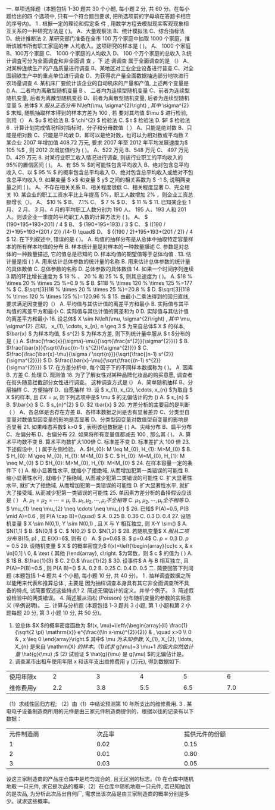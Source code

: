 一. 单项选择题（本题包括 1-30 题共 30 个小题, 每小题 2 分, 共 60 分。在每小题给出的四 个选项中, 只有一个符合题目要求, 把所选项前的字母填在答题卡相应的序号内)。
 1 .  根据一定的理论和假定条 件 , 用数学方程去模拟现实客观现象相互关系的一种研究方法是 ( )。
 A、大量观察法
 B、统计模拟法
 C、综合指标法
 D、统计推断法
 2. 某研究部门准备在全市 100 万个家庭中抽取 1000 个家庭，推断该城市所有职工家庭的年 人均收入。这项研究的样本是 ( )。
 A、 1000 个家庭
 B、100万个家庭
 C、 1000 个家庭的人均收入
 D、 100 个万个家庭的总收入
 3.统计调査可分为全面调査和非全面调 查 ，下 述 调调查 属于全面调查的是 （） 
 A、对某种连续生产的产品质量进行调查
 B、某地区对工业企业设备进行普查
 C、对全国钢铁生产中的重点单位进行调查
 D、为获得农产量全面数据抽选部分地块进行农场量调查
 4. 某机床厂要统计该企业的自动机床的产量和产值, 上述两个变量是 () 
 A、二者均为离散型随机变量
 B 、  二者均为连续型随机变量
 C、前者为连续型随机变量, 后者为离散型随机变苕
 D、前者为离散型随机变量, 后者为连续型随机变量
 5. 总体$  X  $服从正态分布$  N\left(\mu, \sigma^{2}\right) $, 其中$  \sigma^{2} $ 末知, 随机抽取样本得到的样本方差为 100 , 若 要对其均值  $\mu $ 进行检验, 则用（）
 A.  $u $ 检验法
 B. $ \chi^{2} $ 检验法
 C. $ t $ 检验法
 D.  $F $ 检验法
 6 . 计算计划完成情况相对指标时，分子和分母数值（  ）
 A、只能是绝对数
 B、只能是相对数
 C、只能是平均敩
 D、即可以是绝对数，也可以为相对数或平均数
 7. 某企业 2007 年增加值  408.72  万元, 要求 2007 年至 2012 年平均发展速度为$  105 \%$ , 则 2012 次增加值约为 ( )。
 A、522 万元
 B、548 万元
 C、 497 万元
 D、429 万元
 8. 对某行业职工收入情况进行调查, 则该行业职工的平均收入的 $95\%$的置信区间 ( )。
 A、有  $5 \%  $的可能性包含平均收入
 B、绝对包含总平均收入
 C、以 $ 95 \% $ 的概率包含总平均收入
 D、绝对包含总平均收入或绝对不包含总平均收入
 9. 如果变量 $ x$  和变量 $ y$  之间的相关系数为 $ -1 $, 说明两变量之间  (  )。
 A、不存在相关关系
 B、相关程度很低
 C、相关程度显著
 D、完全相关
 10. 某企业的职工工资水平比上年提高 $5\%$，职工人数增加  $2 \%$  ，则企业工资总额增长（）。
 A、  $10 \% $
 B、 $7.1\%$
 C、 $ 7 \% $
 D、 $ 11 \% $
 11. 已知某企业 1 月、 2 月、 3 月、4 月的平均职工人数分别为 190 人、 195 人、193 人和 201 人。则该企业一季度的平均职工人数的计算方法为 ( )。
 A、 $ (190+195+193+201) / 4 $
 B、 $ (190+195+193) / 3 $
 C、 $ ((190 / 2)+195+193+(201 / 2)\} /(4-1) \quad$
  D、 $ \{(190 / 2)+195+193+(201 / 2)\} / 4 $
 12. 在下列叙述中, 错误的是 ( )。
 A. 均值的抽样分布是从总体中抽取特定容量样本的所有样本均值的分布
 B. 样本统计量是对样本的一种数量描述
 C. 参数是对总体的一种数量描述, 它的值总是已知的
 D. 样本均值的期望值等于总体均值 .
 13. 估计量是指 ( )
 A. 用来估计总体参数的统计量的名称
 B. 用来估计总体参数的统计量的具体数值
 C. 总体参数的名称
 D. 总体参数的具体数值
 14. 如果一个时间序列连续 3 期的环比增长速度为 $ 18 \% 、 20 \%  和  25 \% $, 则其总速度为 ( )。 
 A.  $18 \% \times 20 \% \times 25 \%=0.9 \% $
 B.  $118 \% \times 120 \% \times 125 \%=177 \% $
 C.  $\sqrt[3]{18 \% \times 20 \% \times 25 \%}=20.8 \% $
 D.  $\sqrt[3]{118 \% \times 120 \% \times 125 \%}=120.96 \% $
 15. 由最小二乘法得到的回归直线, 要求满足因变量的（）
 A. 平均值与其估计值的离差平方和最小
 B. 实际值与其平均值的离差平方和最小
 C. 实际值与其估计值的离差和为 0
 D. 实际值与其估计值的离差平方和最小
 16. 设总体$  X \sim N\left(\mu, \sigma^{2}\right) $, 其中$  \mu, \sigma^{2}  $已知，$  x_{1}, \cdots, x_{n}, n \geq 3 $ 为来自总体$  X $ 的样本,  $\bar{x} $ 为样本均值, $ s^{2} $ 为样本方差, 则下列统计量中服从 $ t  $分布的是 ( )
 A.  $\frac{\frac{x}{\sigma}-\mu}{\sqrt{\frac{s^{2}}{\sigma^{2}}}} $
 B.  $\frac{\bar{x}}{\sqrt{\frac{(n-1) s^{2}}{\sigma^{2}}}} $
 C.  $\frac{\frac{\bar{x}-\mu}{\sigma / \sqrt{n}}}{\sqrt{\frac{(n-1) s^{2}}{\sigma^{2}}}} $
 D.  $\frac{\bar{x}-\mu}{\sqrt{\frac{(n-1) s^{2}}{\sigma^{2}}}} $
 17. 在方差分析中, 每个因子下的不同样本数据称为 ( )。
 A. 因素
 B. 方差
 C. 处理
 D. 观测值
 18. 为了了解女性对某种品牌化妆品的购买意愿, 调查者在街头随意拦截部分女性进行调查。 这种调查方式是 (）
 A、简单随机抽样
 B、分层抽样
 C、方便抽样
 D、自愿抽样
 19. 设 $ x_{1}, x_{2}, \cdots, x_{n}  $为取自 $ X  $的样本, 且  $E X=\mu ,$ 则下列选项中是$  \mu $ 的无偏估计的为 ()
 A. $ s_{n} $
 B.  $\bar{x} $
 C. $ s_{n}^{2} $
 D.  $2 \bar{x} $
 20. 方差分析的主要目的是判断（  ） 
 A、各总体是否存在方差
 B、各样本数据之间是否有显著差异
 C、分类型自变量对数值型因变量的影响是否显著
 D、分类型因变量对数值型自变量的影响是否显著
 21. 如果峰态系数$  k>0
$ , 表明该组数据是 ( )
 A、尖峰分布
 B、扁平分布
 C、左偏分布
 D、右偏分布
 22. 如果将所有变量值都减去 100 , 那么其 ( )。
  A. 算术平均数不变
  B. 算术平均数扩大100倍
  C. 标准差不变 
 D. 标准差扩大 100 倍
 23. 下述假设中, ( ) 属于左侧检验。
 A.  $H_{0}: M \leq M_{0}, H_{1}: M>M_{0} $
 B. $ H_{0}: M \geq M_{0}, H_{1}: M<M_{0} $
 C. $ H_{0}: M=M_{0}, H_{1}: M \neq M_{0} $
 D  $H_{0}: M>M_{0}, H_{1}: M<M_{0} $
 24. 在样本容量一定的条件下 ( )
 A. 缩小显著性水平, 就缩小了拒绝域, 从而增加犯第一类错误的可能性
 B. 缩小显著性水可, 就缩小了拒绝域, 从而减少犯第二类错误的可能性
 C. 扩大显著性水平, 就扩大了拒绝域, 从而增加犯第一类错误的可能性
 D. 扩大显著性水平, 就扩大了接受域, 从而减少犯第一类错误的可能性
 25. 单因素方差分析的备择假设应该是  (  ）
 A.  $\mu_{1}=\mu_{2}=\cdots=\mu_{r}$
 B.  $\mu_{1}, \mu_{2}, \cdots, \mu_{r}  不全相等$
 C.  $\mu_{1}, \mu_{2}, \cdots, \mu_{r}  全不相等$
 D. $ \mu_{1} \neq \mu_{2} \neq \cdots \neq \mu_{r} $
 26. 已知$  P(A)=0.5, P(B \mid A)=0.6 , 则  P(A \cap B)=(\quad) $
 A.  0.25 
 B.  0.36 
 C.  0.3 
 D.  0.4 
 27. 设随机变量 $ X \sim N(0,1), Y \sim N(0,1) , 且  X  与  Y  相互独立, 则  X-Y \sim() $
 A.  $N(1,1) $
 B.  $N(0,1) $
 C. $ N(0,2) $
 D.  $N(1,2) $
 28. 若随机变量$  X  $服从二项分布$  B(15, p) , 且  E(X)=6$, 则有 (）
 A. $ p=0.6$
 B. $ p=0.4$ 
 C.  $p=0.3$
 D.  $p=0.5$
 29. 设随机变量 $ X $ 的概率密度为$ f(x)=\left\{\begin{array}{cc}c x, & x \in[0,1] \\ 0, & \text { 其他 }\end{array}, c\right.  $为常数，则 $ c $ 的值为 ( )
 A. $ 1$
 B.  $\frac{1}{3} 
$
 C. $2$
 D.$ \frac{1}{2} $
 30. 设事件$  A  与  B  相互独立, 且  P(A)=P(B)=0.5 , 则  P(A B)=() $
 A.  0.2 
 B.  0.25 
 C.  0.4 
 D.  0.5 
 二. 简要回答下列问题 (本题包括 1-4 题共 4 个小题, 每小题 10 分, 共 40 分)。
 1 .  抽样调査数据之所以能用来代表和推算总体 ,  主要是 因为抽样调查本身具有其它非全面调查所不具备的特点, 试简要叙述这些特点?
 2. 简述无偏估计的定义。并举个例子。
 3. 简述假设检验中的两类错误。
 4. 简述服从泊松 (Poisson) 分布随机变量的参数的实际意义 (举例说明)。
 三. 计算与分析题 (本题包括 1-3 题共 3 小题, 第 1 小题和第 2 小题每题 20 分, 第 3 小题 10 分, 共 50 分)。
 1. 设总体 $X  $的概率密度函数为
 $f(x, \mu)=\left\{\begin{array}{ll}
\frac{1}{\sqrt{2 \pi} \mathrm{x}} e^{\frac{(\ln x-\mu)^{2}}{2}} & , \quad x>0 \\
0 & , x \leq 0
\end{array}\right.$
 其中$ \mu  $为未知参数,$  X_{1}, X_{2}, \ldots, X_{n}  是来自  \mathrm{X}  $的样本。
 (1)试求$  g(\mu)=3 \mu+1  $的极大似然估计量$  \hat{g}(\mu) ;$
 (2) 试验证 $ \hat{g}(\mu)  是  g(\mu)  $的无偏佔计是。
 2. 调查某市出租车使用年限  x  和该年支出维修费用  y  (万元), 得到数据如下:
 <table data-lake-id="yjJEw" id="yjJEw" width-mode="contain" class="lake-table" style="width: 706px"><colgroup><col width="117"><col width="117"><col width="117"><col width="117"><col width="117"><col width="121"></colgroup><tbody><tr data-lake-id="u2c4c8d96" id="u2c4c8d96"><td data-lake-id="u94b8d2b2" id="u94b8d2b2">使用年限x
 </td><td data-lake-id="u888ef9f1" id="u888ef9f1">2
 </td><td data-lake-id="u20bebc8a" id="u20bebc8a">3
 </td><td data-lake-id="ud76c6804" id="ud76c6804">4
 </td><td data-lake-id="uc804dde0" id="uc804dde0">5
 </td><td data-lake-id="u3d5d3d2e" id="u3d5d3d2e">6
 </td></tr><tr data-lake-id="u7438dc29" id="u7438dc29"><td data-lake-id="ub0730352" id="ub0730352">维修费用y
 </td><td data-lake-id="u823ee4a1" id="u823ee4a1">2.2
 </td><td data-lake-id="u369f64ca" id="u369f64ca">3.8
 </td><td data-lake-id="u1e0be54d" id="u1e0be54d">5.5
 </td><td data-lake-id="ua1611fad" id="ua1611fad">6.5
 </td><td data-lake-id="u0bac28ad" id="u0bac28ad">7.0
 </td></tr></tbody></table>（1）求线性回归方程;
 （2）由（1）中结论预测第 10 年所支出的维修费用.
 3 . 某电电子设备制造商所用的元件是由三家元件制造商提供的，根据以往的记录有以下数据：
 <table data-lake-id="U86q7" id="U86q7" width-mode="contain" class="lake-table" style="width: 706px"><colgroup><col width="235"><col width="235"><col width="236"></colgroup><tbody><tr data-lake-id="u0c19ab97" id="u0c19ab97"><td data-lake-id="uf6b75a7b" id="uf6b75a7b">元件制造商
 </td><td data-lake-id="ub2ba1e58" id="ub2ba1e58">次品率
 </td><td data-lake-id="ud015d7a4" id="ud015d7a4">提供元件的份额
 </td></tr><tr data-lake-id="u692e57ca" id="u692e57ca"><td data-lake-id="u21e7b716" id="u21e7b716">1
 </td><td data-lake-id="u00a0d4b4" id="u00a0d4b4">0.02
 </td><td data-lake-id="ue33929a7" id="ue33929a7">0.15
 </td></tr><tr data-lake-id="u1c6d1355" id="u1c6d1355"><td data-lake-id="u0f577adb" id="u0f577adb">2
 </td><td data-lake-id="u6ce23c69" id="u6ce23c69">0.01
 </td><td data-lake-id="u7bf60f72" id="u7bf60f72">0.80
 </td></tr><tr data-lake-id="u39ded2f9" id="u39ded2f9"><td data-lake-id="uc23b4985" id="uc23b4985">3
 </td><td data-lake-id="uafde94a2" id="uafde94a2">0.03
 </td><td data-lake-id="ua61be4c9" id="ua61be4c9">0.05
 </td></tr></tbody></table>设这三家制造商的产品庄仓库中是均匀混合的, 且无区別的标志。(1) 在仓库中随机地取 一只元件, 求它是次品的概率;（2）在仓库中随机地取一只元件, 若已知抽到的是次品, 为分析此次品出自何厂, 需求出该次品是由三家制造商的概率分别是多少。试求这些概率。
 